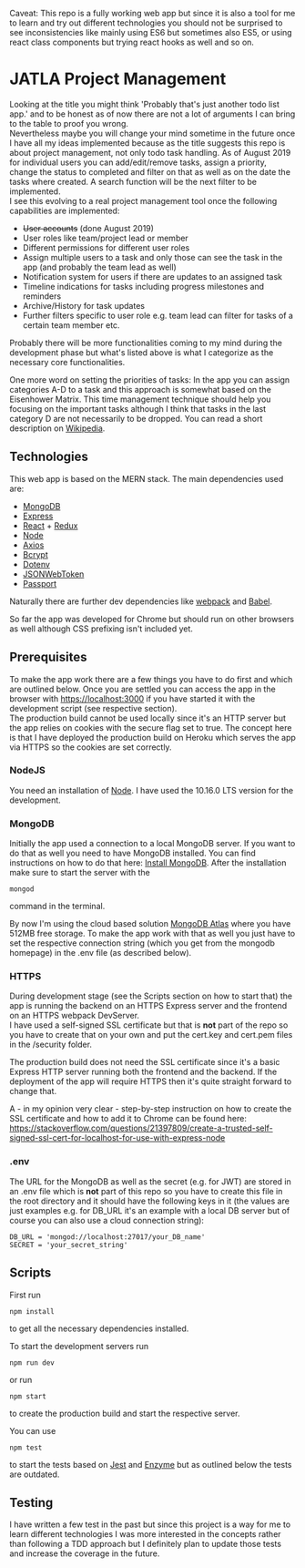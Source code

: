 Caveat: This repo is a fully working web app but since it is also a tool for me to learn and try out different technologies you should not be surprised to see inconsistencies like mainly using ES6 but sometimes also ES5, or using react class components but trying react hooks as well and so on.


# JATLA Project Management

Looking at the title you might think 'Probably that's just another todo list app.' and to be honest as of now there are not a lot of arguments I can bring to the table to proof you wrong.  
Nevertheless maybe you will change your mind sometime in the future once I have all my ideas implemented because as the title suggests this repo is about project management, not only todo task handling.  As of August 2019 for individual users you can add/edit/remove tasks, assign a priority, change the status to completed and filter on that as well as on the date the tasks where created. A search function will be the next filter to be implemented.  
I see this evolving to a real project management tool once the following capabilities are implemented:

* ~~User accounts~~ (done August 2019)
* User roles like team/project lead or member
* Different permissions for different user roles
* Assign multiple users to a task and only those can see the task in the app (and probably the team lead as well)
* Notification system for users if there are updates to an assigned task
* Timeline indications for tasks including progress milestones and reminders
* Archive/History for task updates
* Further filters specific to user role e.g. team lead can filter for tasks of a certain team member etc.

Probably there will be more functionalities coming to my mind during the development phase but what's listed above is what I categorize as the necessary core functionalities.


One more word on setting the priorities of tasks: In the app you can assign categories A-D to a task and this approach is somewhat based on the Eisenhower Matrix. This time management technique should help you focusing on the important tasks although I think that tasks in the last category D are not necessarily to be dropped. You can read a short description on [Wikipedia](https://en.wikipedia.org/wiki/Time_management#The_Eisenhower_Method).

## Technologies
This web app is based on the MERN stack. The main dependencies used are:

* [MongoDB](https://www.mongodb.com/)
* [Express](https://expressjs.com/)
* [React](https://reactjs.org/) + [Redux](https://redux.js.org/)
* [Node](https://nodejs.org/en/)
* [Axios](https://github.com/axios/axios)
* [Bcrypt](https://www.npmjs.com/package/bcryptjs)
* [Dotenv](https://www.npmjs.com/package/dotenv)
* [JSONWebToken](https://jwt.io/)
* [Passport](http://www.passportjs.org/)

Naturally there are further dev dependencies like [webpack](https://webpack.js.org/) and [Babel](https://babeljs.io/).

So far the app was developed for Chrome but should run on other browsers as well although CSS prefixing isn't included yet.

## Prerequisites
To make the app work there are a few things you have to do first and which are outlined below. Once you are settled you can access the app in the browser with <https://localhost:3000> if you have started it with the development script (see respective section).  
The production build cannot be used locally since it's an HTTP server but the app relies on cookies with the secure flag set to true. The concept here is that I have deployed the production build on Heroku which serves the app via HTTPS so the cookies are set correctly.

### NodeJS
You need an installation of [Node](https://nodejs.org/en/). I have used the 10.16.0 LTS version for the development.

### MongoDB
Initially the app used a connection to a local MongoDB server. If you want to do that as well you need to have MongoDB installed. You can find instructions on how to do that here: [Install MongoDB](https://docs.mongodb.com/manual/installation/#mongodb-community-edition-installation-tutorials). After the installation make sure to start the server with the

    mongod

command in the terminal.

By now I'm using the cloud based solution [MongoDB Atlas](https://www.mongodb.com/cloud/atlas) where you have 512MB free storage. To make the app work with that as well you just have to set the respective connection string (which you get from the mongodb homepage) in the .env file (as described below).

### HTTPS
During development stage (see the Scripts section on how to start that) the app is running the backend on an HTTPS Express server and the frontend on an HTTPS webpack DevServer.  
I have used a self-signed SSL certificate but that is **not** part of the repo so you have to create that on your own and put the cert.key and cert.pem files in the /security folder.

The production build does not need the SSL certificate since it's a basic Express HTTP server running both the frontend and the backend. If the deployment of the app will require HTTPS then it's quite straight forward to change that.

A - in my opinion very clear - step-by-step instruction on how to create the SSL certificate and how to add it to Chrome can be found here: <https://stackoverflow.com/questions/21397809/create-a-trusted-self-signed-ssl-cert-for-localhost-for-use-with-express-node>

### .env
The URL for the MongoDB as well as the secret (e.g. for JWT) are stored in an .env file which is **not** part of this repo so you have to create this file in the root directory and it should have the following keys in it (the values are just examples e.g. for DB_URL it's an example with a local DB server but of course you can also use a cloud connection string):
    
    DB_URL = 'mongod://localhost:27017/your_DB_name'
    SECRET = 'your_secret_string'

## Scripts
First run

    npm install

to get all the necessary dependencies installed.

To start the development servers run
   
    npm run dev

or run 

    npm start

to create the production build and start the respective server.

You can use

    npm test

to start the tests based on [Jest](https://jestjs.io/) and [Enzyme](https://airbnb.io/enzyme/) but as outlined below the tests are outdated.

## Testing
I have written a few test in the past but since this project is a way for me to learn different technologies I was more interested in the concepts rather than following a TDD approach but I definitely plan to update those tests and increase the coverage in the future.
